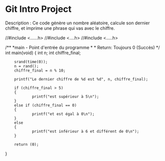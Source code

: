 # Git Intro Project

  Description : Ce code génère un nombre aléatoire,
  calcule son dernier chiffre, et imprime une phrase
  qui vas avec le chiffre.

//#include <......h>
//#include <....h>
//#include <.....h>

/**
 *main - Point d'entrée du programme
 *
 *
  Return: Toujours 0 (Succès)
 */
int main(void)
{
        int n;
        int chiffre_final;

        srand(time(0));
        n = rand();
        chiffre_final = n % 10;

        printf("Le dernier chiffre de %d est %d", n, chiffre_final);

        if (chiffre_final > 5)
        {
                printf("est supérieur à 5\n");
        }
        else if (chiffre_final == 0)
        {
                printf("et est égal à 0\n");
        }
        else
        {
                printf("est inférieur à 6 et différent de 0\n");
        }

        return (0);
}
